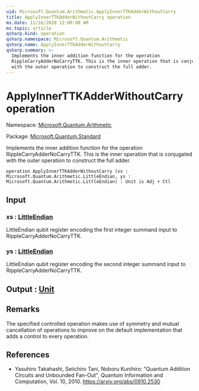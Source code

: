 ```yaml
---
uid: Microsoft.Quantum.Arithmetic.ApplyInnerTTKAdderWithoutCarry
title: ApplyInnerTTKAdderWithoutCarry operation
ms.date: 11/16/2020 12:00:00 AM
ms.topic: article
qsharp.kind: operation
qsharp.namespace: Microsoft.Quantum.Arithmetic
qsharp.name: ApplyInnerTTKAdderWithoutCarry
qsharp.summary: >-
  Implements the inner addition function for the operation
  RippleCarryAdderNoCarryTTK. This is the inner operation that is conjugated
  with the outer operation to construct the full adder.
---
```


# ApplyInnerTTKAdderWithoutCarry operation

Namespace: [Microsoft.Quantum.Arithmetic](xref:Microsoft.Quantum.Arithmetic)

Package: [Microsoft.Quantum.Standard](https://nuget.org/packages/Microsoft.Quantum.Standard)


Implements the inner addition function for the operationRippleCarryAdderNoCarryTTK. This is the inner operation that is conjugatedwith the outer operation to construct the full adder.

```qsharp
operation ApplyInnerTTKAdderWithoutCarry (xs : Microsoft.Quantum.Arithmetic.LittleEndian, ys : Microsoft.Quantum.Arithmetic.LittleEndian) : Unit is Adj + Ctl
```


## Input

### xs : [LittleEndian](xref:Microsoft.Quantum.Arithmetic.LittleEndian)

LittleEndian qubit register encoding the first integer summandinput to RippleCarryAdderNoCarryTTK.


### ys : [LittleEndian](xref:Microsoft.Quantum.Arithmetic.LittleEndian)

LittleEndian qubit register encoding the second integer summandinput to RippleCarryAdderNoCarryTTK.



## Output : [Unit](xref:microsoft.quantum.lang-ref.unit)



## Remarks

The specified controlled operation makes use of symmetry and mutualcancellation of operations to improve on the default implementationthat adds a control to every operation.

## References

- Yasuhiro Takahashi, Seiichiro Tani, Noboru Kunihiro: "Quantum  Addition Circuits and Unbounded Fan-Out", Quantum Information and  Computation, Vol. 10, 2010.  https://arxiv.org/abs/0910.2530